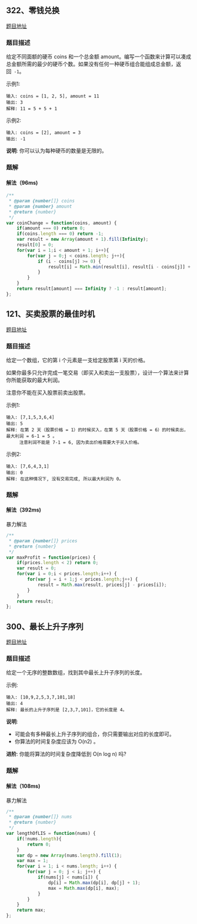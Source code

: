 ## 322、零钱兑换

[题目地址](https://leetcode-cn.com/problems/coin-change/)

### 题目描述
给定不同面额的硬币 coins 和一个总金额 amount。编写一个函数来计算可以凑成总金额所需的最少的硬币个数。如果没有任何一种硬币组合能组成总金额，返回` -1`。

示例1:

```
输入: coins = [1, 2, 5], amount = 11
输出: 3 
解释: 11 = 5 + 5 + 1
```

示例2:

```
输入: coins = [2], amount = 3
输出: -1
```

**说明**:
你可以认为每种硬币的数量是无限的。


### 题解

#### 解法（96ms)



```javascript
/**
 * @param {number[]} coins
 * @param {number} amount
 * @return {number}
 */
var coinChange = function(coins, amount) {
    if(amount === 0) return 0;
    if(coins.length === 0) return -1;
    var result = new Array(amount + 1).fill(Infinity);
    result[0] = 0;
    for(var i = 1;i < amount + 1; i++){
        for(var j = 0;j < coins.length; j++){
            if (i - coins[j] >= 0) {
                result[i] = Math.min(result[i], result[i - coins[j]] + 1);
            }
        }
    }
    return result[amount] === Infinity ? -1 : result[amount];
};
```




## 121、买卖股票的最佳时机

[题目地址](https://leetcode-cn.com/problems/best-time-to-buy-and-sell-stock/)

### 题目描述
给定一个数组，它的第 i 个元素是一支给定股票第 i 天的价格。

如果你最多只允许完成一笔交易（即买入和卖出一支股票），设计一个算法来计算你所能获取的最大利润。

注意你不能在买入股票前卖出股票。

示例1:

```
输入: [7,1,5,3,6,4]
输出: 5
解释: 在第 2 天（股票价格 = 1）的时候买入，在第 5 天（股票价格 = 6）的时候卖出，最大利润 = 6-1 = 5 。
     注意利润不能是 7-1 = 6, 因为卖出价格需要大于买入价格。
```

示例2:

```
输入: [7,6,4,3,1]
输出: 0
解释: 在这种情况下, 没有交易完成, 所以最大利润为 0。
```


### 题解

#### 解法（392ms)

暴力解法

```javascript
/**
 * @param {number[]} prices
 * @return {number}
 */
var maxProfit = function(prices) {
    if(prices.length < 2) return 0;
    var result = 0;
    for(var i = 0;i < prices.length;i++) {
        for(var j = i + 1;j < prices.length;j++) {
            result = Math.max(result, prices[j] - prices[i]);
        }
    }
    return result;
};
```



## 300、最长上升子序列

[题目地址](https://leetcode-cn.com/problems/longest-increasing-subsequence/)

### 题目描述
给定一个无序的整数数组，找到其中最长上升子序列的长度。

示例:

```
输入: [10,9,2,5,3,7,101,18]
输出: 4 
解释: 最长的上升子序列是 [2,3,7,101]，它的长度是 4。
```

**说明**:

- 可能会有多种最长上升子序列的组合，你只需要输出对应的长度即可。
- 你算法的时间复杂度应该为 O(n2) 。

**进阶**: 你能将算法的时间复杂度降低到 O(n log n) 吗?


### 题解

#### 解法（108ms)

暴力解法

```javascript
/**
 * @param {number[]} nums
 * @return {number}
 */
var lengthOfLIS = function(nums) {
    if(!nums.length){
        return 0;
    }
    var dp = new Array(nums.length).fill(1);
    var max = 1;
    for(var i = 1; i < nums.length; i++) {
        for(var j = 0; j < i; j++) {
            if(nums[j] < nums[i]) {
                dp[i] = Math.max(dp[i], dp[j] + 1);
                max = Math.max(dp[i], max);
            }
        }
    }
    return max;
};
```